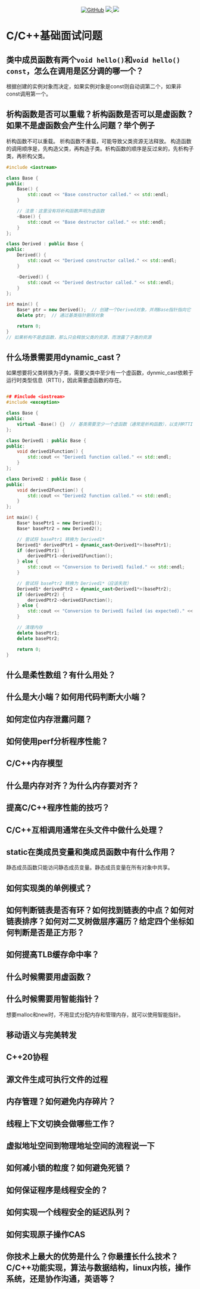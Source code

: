 <p align='center'>
<a href="https://github.com/syaojun/cppinterview" target="_blank"><img alt="GitHub" src="https://img.shields.io/github/stars/syaojun/cppinterview?label=Stars&style=flat-square&logo=GitHub"></a>
<a href="https://mp.weixin.qq.com/s/YeyAgD52zCadtrdXLxrT9A" target="_blank"><img src="https://img.shields.io/badge/%E5%85%AC%E4%BC%97%E5%8F%B7-@%E6%88%91%E4%B8%8D%E6%98%AF%E5%8C%A0%E4%BA%BA-000000.svg?style=flat-square&logo=WeChat">
<a href="https://www.zhihu.com/people/wan-yi-er-89" target="_blank"><img src="https://img.shields.io/badge/%E7%9F%A5%E4%B9%8E-@姚军-000000.svg?style=flat-square&logo=Zhihu"></a>

</p>

# C/C++基础面试问题
## 类中成员函数有两个`void hello()`和`void hello() const`，怎么在调用是区分调的哪一个？
根据创建的实例对象而决定，如果实例对象是const则自动调第二个，如果非const调用第一个。

## 析构函数是否可以重载？析构函数是否可以是虚函数？如果不是虚函数会产生什么问题？举个例子
析构函数不可以重载。
析构函数不重载，可能导致父类资源无法释放。
构造函数的调用顺序是，先构造父类，再构造子类。析构函数的顺序是反过来的，先析构子类，再析构父类。
```c++
#include <iostream>

class Base {
public:
    Base() {
        std::cout << "Base constructor called." << std::endl;
    }

    // 注意：这里没有将析构函数声明为虚函数
    ~Base() {
        std::cout << "Base destructor called." << std::endl;
    }
};

class Derived : public Base {
public:
    Derived() {
        std::cout << "Derived constructor called." << std::endl;
    }

    ~Derived() {
        std::cout << "Derived destructor called." << std::endl;
    }
};

int main() {
    Base* ptr = new Derived();  // 创建一个Derived对象，并用Base指针指向它
    delete ptr;  // 通过基类指针删除对象

    return 0;
}
// 如果析构不是虚函数，那么只会释放父类的资源，而泄露了子类的资源
```

## 什么场景需要用dynamic_cast？
如果想要将父类转换为子类，需要父类中至少有一个虚函数，dynmic_cast依赖于运行时类型信息（RTTI），因此需要虚函数的存在。
```c++

## #include <iostream>
#include <exception>

class Base {
public:
    virtual ~Base() {}  // 基类需要至少一个虚函数（通常是析构函数），以支持RTTI
};

class Derived1 : public Base {
public:
    void derived1Function() {
        std::cout << "Derived1 function called." << std::endl;
    }
};

class Derived2 : public Base {
public:
    void derived2Function() {
        std::cout << "Derived2 function called." << std::endl;
    }
};

int main() {
    Base* basePtr1 = new Derived1();
    Base* basePtr2 = new Derived2();

    // 尝试将 basePtr1 转换为 Derived1*
    Derived1* derivedPtr1 = dynamic_cast<Derived1*>(basePtr1);
    if (derivedPtr1) {
        derivedPtr1->derived1Function();
    } else {
        std::cout << "Conversion to Derived1 failed." << std::endl;
    }

    // 尝试将 basePtr2 转换为 Derived1*（应该失败）
    Derived1* derivedPtr2 = dynamic_cast<Derived1*>(basePtr2);
    if (derivedPtr2) {
        derivedPtr2->derived1Function();
    } else {
        std::cout << "Conversion to Derived1 failed (as expected)." << std::endl;
    }

    // 清理内存
    delete basePtr1;
    delete basePtr2;

    return 0;
}
```

## 什么是柔性数组？有什么用处？

## 什么是大小端？如何用代码判断大小端？

## 如何定位内存泄露问题？

## 如何使用perf分析程序性能？

## C/C++内存模型

## 什么是内存对齐？为什么内存要对齐？

## 提高C/C++程序性能的技巧？

## C/C++互相调用通常在头文件中做什么处理？

## static在类成员变量和类成员函数中有什么作用？
静态成员函数只能访问静态成员变量。静态成员变量在所有对象中共享。
## 如何实现类的单例模式？

## 如何判断链表是否有环？如何找到链表的中点？如何对链表排序？如何对二叉树做层序遍历？给定四个坐标如何判断是否是正方形？

## 如何提高TLB缓存命中率？

## 什么时候需要用虚函数？

## 什么时候需要用智能指针？
想要malloc和new时，不用显式分配内存和管理内存，就可以使用智能指针。

## 移动语义与完美转发

## C++20协程

## 源文件生成可执行文件的过程

## 内存管理？如何避免内存碎片？

## 线程上下文切换会做哪些工作？

## 虚拟地址空间到物理地址空间的流程说一下

## 如何减小锁的粒度？如何避免死锁？

## 如何保证程序是线程安全的？

## 如何实现一个线程安全的延迟队列？

## 如何实现原子操作CAS

## 你技术上最大的优势是什么？你最擅长什么技术？C/C++功能实现，算法与数据结构，linux内核，操作系统，还是协作沟通，英语等？